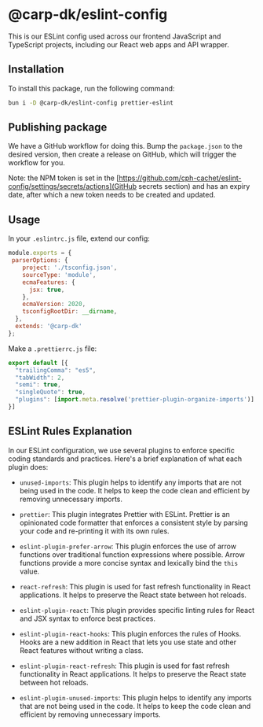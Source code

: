 # @carp-dk/eslint-config

This is our ESLint config used across our frontend JavaScript and TypeScript projects, including our React web apps and API wrapper.

## Installation

To install this package, run the following command:

```sh
bun i -D @carp-dk/eslint-config prettier-eslint
```

## Publishing package
We have a GitHub workflow for doing this. Bump the `package.json` to the desired version, then create a release on GitHub, which will trigger the workflow for you.

Note: the NPM token is set in the [https://github.com/cph-cachet/eslint-config/settings/secrets/actions](GitHub secrets section) and has an expiry date, after which a new token needs to be created and updated.

## Usage
In your `.eslintrc.js` file, extend our config:

```js
module.exports = {
 parserOptions: {
    project: './tsconfig.json',
    sourceType: 'module',
    ecmaFeatures: {
      jsx: true,
    },
    ecmaVersion: 2020,
    tsconfigRootDir: __dirname,
  },
  extends: '@carp-dk'
};
```

Make a `.prettierrc.js` file:
```js
export default [{
  "trailingComma": "es5",
  "tabWidth": 2,
  "semi": true,
  "singleQuote": true,
  "plugins": [import.meta.resolve('prettier-plugin-organize-imports')]
}]
```

## ESLint Rules Explanation

In our ESLint configuration, we use several plugins to enforce specific coding standards and practices. Here's a brief explanation of what each plugin does:

- `unused-imports`: This plugin helps to identify any imports that are not being used in the code. It helps to keep the code clean and efficient by removing unnecessary imports.

- `prettier`: This plugin integrates Prettier with ESLint. Prettier is an opinionated code formatter that enforces a consistent style by parsing your code and re-printing it with its own rules.

- `eslint-plugin-prefer-arrow`: This plugin enforces the use of arrow functions over traditional function expressions where possible. Arrow functions provide a more concise syntax and lexically bind the `this` value.

- `react-refresh`: This plugin is used for fast refresh functionality in React applications. It helps to preserve the React state between hot reloads.

- `eslint-plugin-react`: This plugin provides specific linting rules for React and JSX syntax to enforce best practices.

- `eslint-plugin-react-hooks`: This plugin enforces the rules of Hooks. Hooks are a new addition in React that lets you use state and other React features without writing a class.

- `eslint-plugin-react-refresh`: This plugin is used for fast refresh functionality in React applications. It helps to preserve the React state between hot reloads.

- `eslint-plugin-unused-imports`: This plugin helps to identify any imports that are not being used in the code. It helps to keep the code clean and efficient by removing unnecessary imports.
